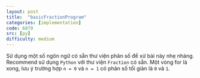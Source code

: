 ```yaml
---
layout: post
title:  "basicFractionProgram"
categories: [implementation]
code: 6879
src: [py]
difficulty: medium
---
```


Sử dụng một số ngôn ngữ có sẵn thư viện phân số để xử bài này nhẹ nhàng. Recommend sử dụng `Python` với thư viện `Fraction` có sẵn. Một vòng for là xong, lưu ý trường hợp `n = 0` và `n = 1` có phân số tối giản là `0` và `1`.
